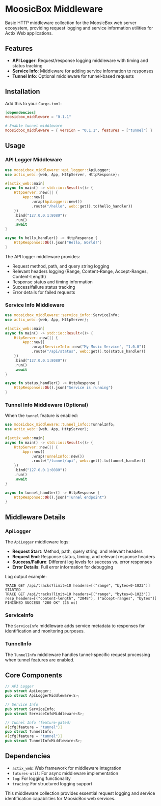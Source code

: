 # MoosicBox Middleware

Basic HTTP middleware collection for the MoosicBox web server ecosystem, providing request logging and service information utilities for Actix Web applications.

## Features

- **API Logger**: Request/response logging middleware with timing and status tracking
- **Service Info**: Middleware for adding service information to responses
- **Tunnel Info**: Optional middleware for tunnel-based requests

## Installation

Add this to your `Cargo.toml`:

```toml
[dependencies]
moosicbox_middleware = "0.1.1"

# Enable tunnel middleware
moosicbox_middleware = { version = "0.1.1", features = ["tunnel"] }
```

## Usage

### API Logger Middleware

```rust
use moosicbox_middleware::api_logger::ApiLogger;
use actix_web::{web, App, HttpServer, HttpResponse};

#[actix_web::main]
async fn main() -> std::io::Result<()> {
    HttpServer::new(|| {
        App::new()
            .wrap(ApiLogger::new())
            .route("/hello", web::get().to(hello_handler))
    })
    .bind("127.0.0.1:8080")?
    .run()
    .await
}

async fn hello_handler() -> HttpResponse {
    HttpResponse::Ok().json("Hello, World!")
}
```

The API logger middleware provides:
- Request method, path, and query string logging
- Relevant headers logging (Range, Content-Range, Accept-Ranges, Content-Length)
- Response status and timing information
- Success/failure status tracking
- Error details for failed requests

### Service Info Middleware

```rust
use moosicbox_middleware::service_info::ServiceInfo;
use actix_web::{web, App, HttpServer};

#[actix_web::main]
async fn main() -> std::io::Result<()> {
    HttpServer::new(|| {
        App::new()
            .wrap(ServiceInfo::new("My Music Service", "1.0.0"))
            .route("/api/status", web::get().to(status_handler))
    })
    .bind("127.0.0.1:8080")?
    .run()
    .await
}

async fn status_handler() -> HttpResponse {
    HttpResponse::Ok().json("Service is running")
}
```

### Tunnel Info Middleware (Optional)

When the `tunnel` feature is enabled:

```rust
use moosicbox_middleware::tunnel_info::TunnelInfo;
use actix_web::{web, App, HttpServer};

#[actix_web::main]
async fn main() -> std::io::Result<()> {
    HttpServer::new(|| {
        App::new()
            .wrap(TunnelInfo::new())
            .route("/tunnel/api", web::get().to(tunnel_handler))
    })
    .bind("127.0.0.1:8080")?
    .run()
    .await
}

async fn tunnel_handler() -> HttpResponse {
    HttpResponse::Ok().json("Tunnel endpoint")
}
```

## Middleware Details

### ApiLogger

The `ApiLogger` middleware logs:
- **Request Start**: Method, path, query string, and relevant headers
- **Request End**: Response status, timing, and relevant response headers
- **Success/Failure**: Different log levels for success vs. error responses
- **Error Details**: Full error information for debugging

Log output example:
```
TRACE GET /api/tracks?limit=10 headers=[("range", "bytes=0-1023")] STARTED
TRACE GET /api/tracks?limit=10 headers=[("range", "bytes=0-1023")] resp_headers=[("content-length", "2048"), ("accept-ranges", "bytes")] FINISHED SUCCESS "200 OK" (25 ms)
```

### ServiceInfo

The `ServiceInfo` middleware adds service metadata to responses for identification and monitoring purposes.

### TunnelInfo

The `TunnelInfo` middleware handles tunnel-specific request processing when tunnel features are enabled.

## Core Components

```rust
// API Logger
pub struct ApiLogger;
pub struct ApiLoggerMiddleware<S>;

// Service Info
pub struct ServiceInfo;
pub struct ServiceInfoMiddleware<S>;

// Tunnel Info (feature-gated)
#[cfg(feature = "tunnel")]
pub struct TunnelInfo;
#[cfg(feature = "tunnel")]
pub struct TunnelInfoMiddleware<S>;
```

## Dependencies

- `actix_web`: Web framework for middleware integration
- `futures-util`: For async middleware implementation
- `log`: For logging functionality
- `tracing`: For structured logging support

This middleware collection provides essential request logging and service identification capabilities for MoosicBox web services.
